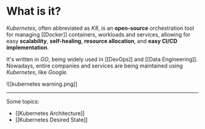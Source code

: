 # What is it?

*Kubernetes*, often abbreviated as *K8*, is an **open-source** orchestration tool for managing [[Docker]] containers, workloads and services, allowing for easy **scalability**, **self-healing**, **resource allocation**, and **easy CI/CD implementation**.

It's written in *GO*, being widely used in [[DevOps]] and [[Data Engineering]]. Nowadays, entire companies and services are being maintained using *Kubernetes*, like *Google*.

![[kubernetes warning.png]]
___

Some topics:
- [[Kubernetes Architecture]]
- [[Kubernetes Desired State]]




